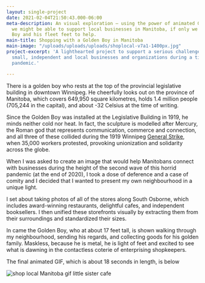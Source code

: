 ```yaml
---
layout: single-project
date: 2021-02-04T21:50:43.000-06:00
meta-description: An visual exploration — using the power of animated GIFs — of how
  we might be able to support local businesses in Manitoba, if only we had the Golden
  Boy and his fleet feet to help.
main-title: Shopping with a Golden Boy in Manitoba
main-image: "/uploads/uploads/uploads/shoplocal-v7a1-1400px.jpg"
project-excerpt: 'A lighthearted project to support a serious challenge: supporting
  small, independent and local businesses and organizations during a time of deep
  pandemic.'

---
```

There is a golden boy who rests at the top of the provincial legislative building in downtown Winnipeg. He cheerfully looks out on the province of Manitoba, which covers 649,950 square kilometres, holds 1.4 million people (705,244 in the capital), and about -32 Celsius at the time of writing.

Since the Golden Boy was installed at the Legislative Building in 1919, he  minds neither cold nor heat. In fact, the sculpture is modelled after Mercury, the Roman god that represents communication, commerce and connection, and all three of these collided during the 1919 Winnipeg [General Strike](https://humanrights.ca/story/the-winnipeg-general-strike "CMHR link"),  when 35,000 workers protested, provoking unionization and solidarity across the globe.

When I was asked to create an image that would help Manitobans connect with businesses during the height of the second wave of this horrid pandemic (at the end of 2020), I took a dose of deference and a case of comity and I decided that I wanted to present my own neighbourhood in a unique light.

I set about taking photos of all of the stores along South Osborne, which includes award-winning restaurants, delightful cafes, and independent booksellers. I then unified these storefronts visually by extracting them from their surroundings and standardized their sizes.

In came the Golden Boy, who at about 17 feet tall, is shown walking through my neighbourhood, sending his regards, and collecting goods for his golden family. Maskless, because he is metal, he is light of feet and excited to see what is dawning in the contactless coterie of enterprising shopkeepers.

The final animated GIF, which is about 18 seconds in length, is below

<div style="max-width: 700px" markdown="1">

![shop local Manitoba gif little sister cafe](/uploads/uploads/uploads/shop-local-manitoba-boardman-1080-animation.gif "Shop Local Manitoba")</div>